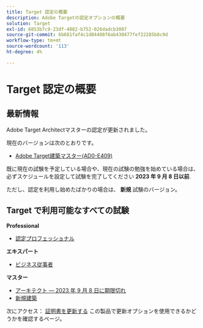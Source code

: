 ```yaml
---
title: Target 認定の概要
description: Adobe Targetの認定オプションの概要
solution: Target
exl-id: 6853b7c9-23df-4082-b752-026dadcb3087
source-git-commit: 6b681faf4c1d84408f6ab430477fef22285b8c9d
workflow-type: tm+mt
source-wordcount: '113'
ht-degree: 4%

---
```


# Target 認定の概要

## 最新情報

Adobe Target Architectマスターの認定が更新されました。

現在のバージョンは次のとおりです。

* [Adobe Target建築マスター(AD0-E409)](/help/certifications/at/at-m-architect.md)

既に現在の試験を予定している場合や、現在の試験の勉強を始めている場合は、必ずスケジュールを設定して試験を完了してください **2023 年 9 月 8 日以前**.

ただし、認定を利用し始めたばかりの場合は、 **新規** 試験のバージョン。

## Target で利用可能なすべての試験

**Professional**

* [認定プロフェッショナル](/help/certifications/at/at-p-business.md) <!--AD0-E408-->

**エキスパート**

* [ビジネス従事者](/help/certifications/at/at-e-business.md) <!--AD0-E406-->

**マスター**

* [アーキテクト — 2023 年 9 月 8 日に期限切れ](/help/certifications/at/at-m-architect.md) <!--AD0-E407-->
* [新規建築](/help/certifications/at/at-m-architect0623.md) <!--AD0-E409-->

次にアクセス： [証明書を更新する](/help/certifications/renew.md) この製品で更新オプションを使用できるかどうかを確認するページ。
